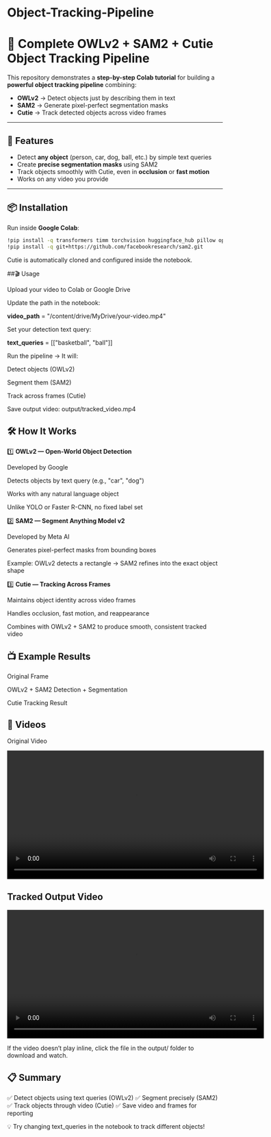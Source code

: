 # Object-Tracking-Pipeline

# 🎯 Complete OWLv2 + SAM2 + Cutie Object Tracking Pipeline

This repository demonstrates a **step-by-step Colab tutorial** for building a **powerful object tracking pipeline** combining:

- **OWLv2** → Detect objects just by describing them in text  
- **SAM2** → Generate pixel-perfect segmentation masks  
- **Cutie** → Track detected objects across video frames  

---

## 🚀 Features
- Detect **any object** (person, car, dog, ball, etc.) by simple text queries
- Create **precise segmentation masks** using SAM2
- Track objects smoothly with Cutie, even in **occlusion** or **fast motion**
- Works on any video you provide

---

## 📦 Installation
Run inside **Google Colab**:

```bash
!pip install -q transformers timm torchvision huggingface_hub pillow opencv-python matplotlib
!pip install -q git+https://github.com/facebookresearch/sam2.git
```
Cutie is automatically cloned and configured inside the notebook.

##🎬 Usage

Upload your video to Colab or Google Drive

Update the path in the notebook:

**video_path** = "/content/drive/MyDrive/your-video.mp4"


Set your detection text query:

**text_queries** = [["basketball", "ball"]]


Run the pipeline → It will:

Detect objects (OWLv2)

Segment them (SAM2)

Track across frames (Cutie)

Save output video: output/tracked_video.mp4

## 🛠️ How It Works
1️⃣ **OWLv2 — Open-World Object Detection**

Developed by Google

Detects objects by text query (e.g., "car", "dog")

Works with any natural language object

Unlike YOLO or Faster R-CNN, no fixed label set

2️⃣ **SAM2 — Segment Anything Model v2**

Developed by Meta AI

Generates pixel-perfect masks from bounding boxes

Example: OWLv2 detects a rectangle → SAM2 refines into the exact object shape

3️⃣ **Cutie — Tracking Across Frames**

Maintains object identity across video frames

Handles occlusion, fast motion, and reappearance

Combines with OWLv2 + SAM2 to produce smooth, consistent tracked video

## 📺 Example Results
Original Frame

OWLv2 + SAM2 Detection + Segmentation

Cutie Tracking Result

## 🎥 Videos
Original Video

<video src="output/original_video.mp4" width="600" controls></video>

## Tracked Output Video

<video src="output/tracked_video.mp4" width="600" controls></video>

If the video doesn’t play inline, click the file in the output/ folder to download and watch.

## 📋 Summary

✅ Detect objects using text queries (OWLv2)
✅ Segment precisely (SAM2)
✅ Track objects through video (Cutie)
✅ Save video and frames for reporting

💡 Try changing text_queries in the notebook to track different objects!
